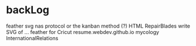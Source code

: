 # backLog

feather svg
nas protocol or the kanban method (?)
HTML
RepairBlades
write SVG of ... feather for Cricut
resume.webdev.github.io
mycology
InternationalRelations
